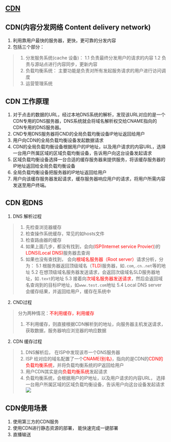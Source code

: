 ## [CDN](https://www.yuque.com/cuggz/interview/lph6i8)

## CDN(内容分发网络 Content delivery network)
1. 利用靠用户最快的服务器，更快，更可靠的分发内容
2. 包括三个部分：
> 1. 分发服务系统(cache 设备)：
> 1.1 负责最终分发用户的请求的内容
> 1.2 负责与源站点进行内容同步，更新内容
> 2. 负载均衡系统： 主要功能是负责对所有发起服务请求的用户进行访问调度
> 3. 运营管理系统
## CDN 工作原理
1. 对于点击的数据的URL，经过本地DNS系统的解析，发现该URL对应的是一个CDN专用的DNS服务器，DNS系统就会将域名解析权交给CNAME指向的CDN专用的DNS服务器。
2. CND专用DNS服务器将CND的全局负载均衡设备IP地址返回给用户
3. 用户向CDN的全局负载均衡设备发起数据请求
4. CDN的全局负载均衡设备根据用户的IP地址，以及用户请求的内容URL，选择一台用户所属区域的区域负载均衡设备，告诉用户向这台设备发起请求
5. 区域负载均衡设备选择一台合适的缓存服务器来提供服务，将该缓存服务器的IP地址返回给全局负载均衡设备
6. 全局负载均衡设备把服务器的IP地址返回给用户
7. 用户向该缓存服务器发起请求，缓存服务器响应用户的请求，将用户所需内容发送至用户终端。

## CDN 和DNS
1. DNS 解析过程
> 1. 先检查浏览器缓存
> 2. 检查操作系统缓存，常见的如hosts文件
> 3. 检查路由器的缓存
> 4. 如果上面几步，都没有找到，会向(<font color=red>ISP(Internet service Provier)</font>)的<font color=red>LDNS(Local DNS)</font>服务器去查询
> 5. 如果也没有查找到， 会向<font color=red>根域名服务器（Root server）</font>请求分析，分为：
> 5.1 根服务器返回顶级域名（<font color=red>TLD</font>)服务器，如`.com`,`.cn`.`.net`等的地址
> 5.2 在想顶级域名服务器发送请求，会返回次级域名<font color>SLD</font>服务器地址，如`.text`的地址
> 5.3 接着向<font color=red>次域名服务器发送请求</font>，然后会返回域名查询到的目标IP地址，如`www.test.com`地址
> 5.4 Local DNS server 会缓存结果，并返回给用户，缓存在系统中
2. CND过程
> 分为两种情况：<font color=red>不利用缓存，利用缓存</font>
> 1. 不利用缓存，则直接根据CDN解析到的地址，向服务器主机发送请求，获取数据，服务器响应浏览器的响应数据
 
2. CDN 缓存过程
> 1. DNS解析后， 在ISP中发现该市一个DNS服务器
> 2. ISP 给对应的域名配置了一个<font color=red>CNAME(别名)</font>，指向的是CDN的<font color=red>CDN的负载均衡系统</font>，并将负载均衡系统的IP返回给用户
> 3. 用户CDN其实是向<font color=red>负载均衡系统</font>发起请求
> 4. 负载均衡系统，会根据用户的IP地址，以及用户请求的内容URL， 选择一台用户所属区域的区域负载均衡设备，告诉用户向这台设备发起请求
![](https://cdn.nlark.com/yuque/0/2020/png/1500604/1603966294889-153271b5-4b9f-4470-b05f-c7a9f030d043.png?x-oss-process=image%2Fresize%2Cw_1875%2Climit_0)

## CDN使用场景
1. 使用第三方的CDN服务
2. 使用CDN进行静态资源的部署， 能快速完成一键部署
3. 直播输送

